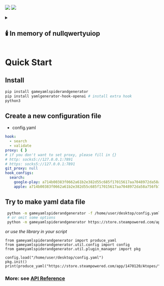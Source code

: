![](https://github.com/FurryGamesIndex/GameYamlSpiderAndGenerator/actions/workflows/Test%20Default%20Hooks.yml/badge.svg)
![](https://github.com/FurryGamesIndex/GameYamlSpiderAndGenerator/actions/workflows/Test%20Main%20Program.yml/badge.svg)
<details>
  <summary><h2>🕯️ In memory of nullqwertyuiop</h2></summary>
We are deeply saddened by the loss of our dear friend, [nullqwertyuiop](https://github.com/nullqwertyuiop), who passed away on December 30, 2024. His kindness, generosity, and contributions to this project will never be forgotten. His commitment to excellence and selflessness made a lasting impact, and we are forever grateful for his support and friendship.
Rest in peace, nullqwertyuiop.
</details>

# Quick Start

## Install

```sh
pip install gameyamlspiderandgenerator
pip install yamlgenerator-hook-openai # install extra hook
python3
```

## Create a new configuration file

- config.yaml

```yaml
hook:
  - search
  - validate
proxy: { }
# if you don't want to set proxy, please fill in {}
# http: socks5://127.0.0.1:7891
# https: socks5://127.0.0.1:7891
git_proxy: null
hook_configs:
  search:
    google-play: a714b00383f0662a61b2e382d55c685f17015617aa7048972da58a756fb75e90
    apple: a714b00383f0662a61b2e382d55c685f17015617aa7048972da58a756fb75e90

```

## Try to make yaml data file

```bash
 python -m gameyamlspiderandgenerator -f /home/user/desktop/config.yaml  https://store.steampowered.com/app/290340/Armello/ -o 1.zip
 # or omit some options
 python -m gameyamlspiderandgenerator https://store.steampowered.com/app/290340/Armello/

```

*or use the library in your script*

```python3
from gameyamlspiderandgenerator import produce_yaml
from gameyamlspiderandgenerator.util.config import config
from gameyamlspiderandgenerator.util.plugin_manager import pkg

config.load("/home/user/desktop/config.yaml")
pkg.init()
print(produce_yaml("https://store.steampowered.com/app/1470120/Atopes/"))
```

### More: see [API Reference](https://github.com/FurryGamesIndex/GameYamlSpiderAndGenerator/wiki/Api-Reference)
